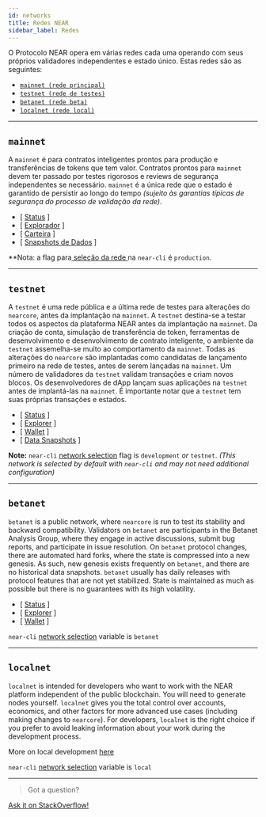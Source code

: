 ```yaml
---
id: networks
title: Redes NEAR
sidebar_label: Redes
---
```


O Protocolo NEAR opera em várias redes cada uma operando com seus próprios validadores independentes e estado único. Estas redes são as seguintes:

* [`mainnet (rede principal)`](/docs/concepts/networks#mainnet)
* [`testnet (rede de testes)`](/docs/concepts/networks#testnet)
* [`betanet (rede beta)`](/docs/concepts/networks#betanet)
* [`localnet (rede local)`](/docs/concepts/networks#localnet)

---


## `mainnet`

A `mainnet` é para contratos inteligentes prontos para produção e transferências de tokens que tem valor. Contratos prontos para `mainnet` devem ter passado por testes rigorosos e reviews de segurança independentes se necessário. `mainnet` é a única rede que o estado é garantido de persistir ao longo do tempo _(sujeito às garantias típicas de segurança do processo de validação da rede)_.

* [ [Status](https://rpc.mainnet.near.org/status) ]
* [ [Explorador](https://explorer.near.org) ]
* [ [Carteira](https://wallet.near.org) ]
* [ [Snapshots de Dados](/docs/develop/node/intro/node-data-snapshots) ]

**Nota: a flag para[ seleção da rede ](/docs/tools/near-cli#network-selection)na `near-cli` é `production`.</p>

---

## `testnet`

A `testnet` é uma rede pública e a última rede de testes para alterações do `nearcore`, antes da implantação na `mainnet`. A `testnet` destina-se a testar todos os aspectos da plataforma NEAR antes da implantação na `mainnet`. Da criação de conta, simulação de transferência de token, ferramentas de desenvolvimento e desenvolvimento de contrato inteligente, o ambiente da `testnet` assemelha-se muito ao comportamento da `mainnet`. Todas as alterações do `nearcore` são implantadas como candidatas de lançamento primeiro na rede de testes, antes de serem lançadas na `mainnet`. Um número de validadores da `testnet` validam transações e criam novos blocos. Os desenvolvedores de dApp lançam suas aplicações na `testnet` antes de implantá-las na `mainnet`. É importante notar que a `testnet` tem suas próprias transações e estados.

* [ [Status](https://rpc.testnet.near.org/status) ]
* [ [Explorer](https://explorer.testnet.near.org) ]
* [ [Wallet](https://wallet.testnet.near.org) ]
* [ [Data Snapshots](/docs/develop/node/intro/node-data-snapshots) ]

**Note:** `near-cli` [network selection](/docs/tools/near-cli#network-selection) flag is `development` _or_ `testnet`. _(This network is selected by default with `near-cli` and may not need additional configuration)_

---

## `betanet`

`betanet` is a public network, where `nearcore` is run to test its stability and backward compatibility. Validators on `betanet` are participants in the Betanet Analysis Group, where they engage in active discussions, submit bug reports, and participate in issue resolution. On `betanet` protocol changes, there are automated hard forks, where the state is compressed into a new genesis. As such, new genesis exists frequently on `betanet`, and there are no historical data snapshots. `betanet` usually has daily releases with protocol features that are not yet stabilized. State is maintained as much as possible but there is no guarantees with its high volatility.

* [ [Status](https://rpc.betanet.near.org/status) ]
* [ [Explorer](https://explorer.betanet.near.org) ]
* [ [Wallet](https://wallet.betanet.near.org) ]

`near-cli` [network selection](/docs/tools/near-cli#network-selection) variable is `betanet`

---

## `localnet`

`localnet` is intended for developers who want to work with the NEAR platform independent of the public blockchain. You will need to generate nodes yourself. `localnet` gives you the total control over accounts, economics, and other factors for more advanced use cases (including making changes to `nearcore`). For developers, `localnet` is the right choice if you prefer to avoid leaking information about your work during the development process.

More on local development [here](/docs/develop/node/validator/running-a-node)

`near-cli` [network selection](/docs/tools/near-cli#network-selection) variable is `local`

---
> Got a question?
<a href="https://stackoverflow.com/questions/tagged/nearprotocol">
  <h8>Ask it on StackOverflow!</h8>
</a>

